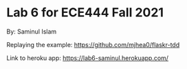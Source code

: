 # Lab 6 for ECE444 Fall 2021


By: Saminul Islam


Replaying the example: https://github.com/mjhea0/flaskr-tdd


Link to heroku app: https://lab6-saminul.herokuapp.com/


